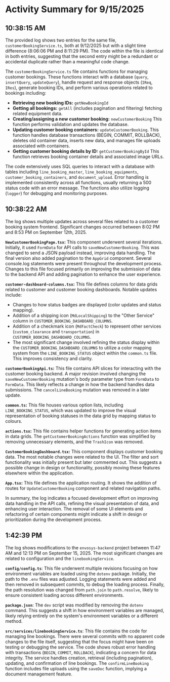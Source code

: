 # Activity Summary for 9/15/2025

## 10:38:15 AM
The provided log shows two entries for the same file, `customerBookingService.ts`,  both at 9/12/2025 but with a slight time difference (8:06:06 PM and 8:11:29 PM).  The code within the file is identical in both entries, suggesting that the second entry might be a redundant or accidental duplicate rather than a meaningful code change.

The `customerBookingService.ts` file contains functions for managing customer bookings.  These functions interact with a database (`query`, `insertQuery`, `updateQuery`), handle request and response objects (`IReq`, `IRes`), generate booking IDs, and perform various operations related to bookings including:

* **Retrieving new booking IDs:** `getNewBookingId`
* **Getting all bookings:** `getAll` (includes pagination and filtering) fetching related equipment data.
* **Creating/assigning a new customer booking:** `newCustomerBooking`  This function performs validation and updates the database.
* **Updating customer booking containers:** `updateCustomerBooking`.  This function handles database transactions (BEGIN, COMMIT, ROLLBACK), deletes old container data, inserts new data, and manages file uploads associated with containers.
* **Getting customer booking details by ID:** `getCustomerBookingById` This function retrieves booking container details and associated image URLs.

The code extensively uses SQL queries to interact with a database with tables including `line_booking_master`, `line_booking_equipments`, `customer_booking_containers`, and `document_upload`.  Error handling is implemented consistently across all functions, usually returning a 500 status code with an error message.  The functions also utilize logging (`logger`) for debugging and monitoring purposes.


## 10:38:22 AM
The log shows multiple updates across several files related to a customer booking system frontend.  Significant changes occurred between 8:02 PM and 8:53 PM on September 12th, 2025.

**`NewCustomerBookingPage.tsx`:** This component underwent several iterations.  Initially, it used `FormData` for API calls to `saveNewCustomerBooking`. This was changed to send a JSON payload instead, improving data handling.  The final version also added pagination to the `AppGrid` component.  Several console.log statements were present throughout the development process.  Changes to this file focused primarily on improving the submission of data to the backend API and adding pagination to enhance the user experience.


**`customer-dashboard-columns.tsx`:**  This file defines columns for data grids related to customer and customer booking dashboards.  Notable updates include:

*   Changes to how status badges are displayed (color updates and status mapping).
*   Addition of a shipping icon (`MdLocalShipping`) to the "Other Service" column in `CUSTOMER_BOOKING_DASHBOARD_COLUMNS`.
*   Addition of a checkmark icon (`MdFactCheck`) to represent other services (`custom_clearance` and `transportation`)  in  `CUSTOMER_BOOKING_DASHBOARD_COLUMNS`.
*   The most significant change involved refining the status display within the `CUSTOMER_BOOKING_DASHBOARD_COLUMNS` to utilize a color mapping system from the `LINE_BOOKING_STATUS` object within the `common.ts` file. This improves consistency and clarity.



**`customerBookingApi.ts`:** This file contains API slices for interacting with the customer booking backend. A major revision involved changing the `saveNewCustomerBooking` mutation's body parameter type from `FormData` to `FormData`. This likely reflects a change in how the backend handles data submissions.  The `cancelLineBooking` mutation was removed in a later update.


**`common.ts`:** This file houses various option lists, including `LINE_BOOKING_STATUS`, which was updated to improve the visual representation of booking statuses in the data grid by mapping status to colours.


**`actions.tsx`:** This file contains helper functions for generating action items in data grids. The `getCustomerBookingActions` function was simplified by removing unnecessary elements, and the `TrashIcon` was removed.


**`CustomerBookingDashboard.tsx`:** This component displays customer booking data.  The most notable changes were related to the UI. The filter and sort functionality was initially present but later commented out. This suggests a possible change in design or functionality, possibly moving these features elsewhere within the application.



**`App.tsx`:** This file defines the application routing. It shows the addition of routes for `UpdateCustomerBooking` component and related navigation paths.

In summary, the log indicates a focused development effort on improving data handling in the API calls, refining the visual presentation of data, and enhancing user interaction. The removal of some UI elements and refactoring of certain components might indicate a shift in design or prioritization during the development process.


## 1:42:39 PM
The log shows modifications to the `envosys-backend` project between 11:47 AM and 12:13 PM on September 15, 2025.  The most significant changes are related to configuration and the `linebookingService`.

**`config/config.ts`**: This file underwent multiple revisions focusing on how environment variables are loaded using the `dotenv` package. Initially, the path to the `.env` files was adjusted.  Logging statements were added and then removed in subsequent commits, to debug the loading process. Finally, the path resolution was changed from `path.join` to `path.resolve`, likely to ensure consistent loading across different environments.

**`package.json`**:  The `dev` script was modified by removing the `dotenv` command.  This suggests a shift in how environment variables are managed, likely relying entirely on the system's environment variables or a different method.

**`src/services/linebookingService.ts`**: This file contains the code for managing line bookings.  There were several commits with no apparent code changes to the file itself, suggesting that the focus might have been on testing or debugging the service.  The code shows robust error handling with transactions (`BEGIN`, `COMMIT`, `ROLLBACK`), indicating a concern for data integrity. The service handles creation, retrieval (including pagination), updating, and confirmation of line bookings.  The `confirmLineBooking` function includes file uploads using the `saveDoc` function, implying a document management feature.
